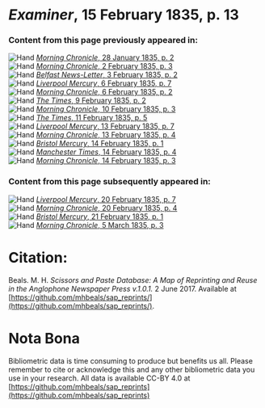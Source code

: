 # *Examiner*, 15 February 1835, p. 13  
  
### Content from this page previously appeared in:  
![Hand](http://scissorsandpaste.net/wp-content/uploads/2017/06/smallhandpointer.png) [*Morning Chronicle*, 28 January 1835, p. 2](https://mhbeals.github.io/sap_html/Morning-Chronicle/Morning-Chronicle-28-January-1835-p-2)  
![Hand](http://scissorsandpaste.net/wp-content/uploads/2017/06/smallhandpointer.png) [*Morning Chronicle*, 2 February 1835, p. 3](https://mhbeals.github.io/sap_html/Morning-Chronicle/Morning-Chronicle-2-February-1835-p-3)  
![Hand](http://scissorsandpaste.net/wp-content/uploads/2017/06/smallhandpointer.png) [*Belfast News-Letter*, 3 February 1835, p. 2](https://mhbeals.github.io/sap_html/Belfast-News-Letter/Belfast-News-Letter-3-February-1835-p-2)  
![Hand](http://scissorsandpaste.net/wp-content/uploads/2017/06/smallhandpointer.png) [*Liverpool Mercury*, 6 February 1835, p. 7](https://mhbeals.github.io/sap_html/Liverpool-Mercury/Liverpool-Mercury-6-February-1835-p-7)  
![Hand](http://scissorsandpaste.net/wp-content/uploads/2017/06/smallhandpointer.png) [*Morning Chronicle*, 6 February 1835, p. 2](https://mhbeals.github.io/sap_html/Morning-Chronicle/Morning-Chronicle-6-February-1835-p-2)  
![Hand](http://scissorsandpaste.net/wp-content/uploads/2017/06/smallhandpointer.png) [*The Times*, 9 February 1835, p. 2](https://mhbeals.github.io/sap_html/The-Times/The-Times-9-February-1835-p-2)  
![Hand](http://scissorsandpaste.net/wp-content/uploads/2017/06/smallhandpointer.png) [*Morning Chronicle*, 10 February 1835, p. 3](https://mhbeals.github.io/sap_html/Morning-Chronicle/Morning-Chronicle-10-February-1835-p-3)  
![Hand](http://scissorsandpaste.net/wp-content/uploads/2017/06/smallhandpointer.png) [*The Times*, 11 February 1835, p. 5](https://mhbeals.github.io/sap_html/The-Times/The-Times-11-February-1835-p-5)  
![Hand](http://scissorsandpaste.net/wp-content/uploads/2017/06/smallhandpointer.png) [*Liverpool Mercury*, 13 February 1835, p. 7](https://mhbeals.github.io/sap_html/Liverpool-Mercury/Liverpool-Mercury-13-February-1835-p-7)  
![Hand](http://scissorsandpaste.net/wp-content/uploads/2017/06/smallhandpointer.png) [*Morning Chronicle*, 13 February 1835, p. 4](https://mhbeals.github.io/sap_html/Morning-Chronicle/Morning-Chronicle-13-February-1835-p-4)  
![Hand](http://scissorsandpaste.net/wp-content/uploads/2017/06/smallhandpointer.png) [*Bristol Mercury*, 14 February 1835, p. 1](https://mhbeals.github.io/sap_html/Bristol-Mercury/Bristol-Mercury-14-February-1835-p-1)  
![Hand](http://scissorsandpaste.net/wp-content/uploads/2017/06/smallhandpointer.png) [*Manchester Times*, 14 February 1835, p. 4](https://mhbeals.github.io/sap_html/Manchester-Times/Manchester-Times-14-February-1835-p-4)  
![Hand](http://scissorsandpaste.net/wp-content/uploads/2017/06/smallhandpointer.png) [*Morning Chronicle*, 14 February 1835, p. 3](https://mhbeals.github.io/sap_html/Morning-Chronicle/Morning-Chronicle-14-February-1835-p-3)  
  
### Content from this page subsequently appeared in:  
![Hand](http://scissorsandpaste.net/wp-content/uploads/2017/06/smallhandpointer.png) [*Liverpool Mercury*, 20 February 1835, p. 7](https://mhbeals.github.io/sap_html/Liverpool-Mercury/Liverpool-Mercury-20-February-1835-p-7)  
![Hand](http://scissorsandpaste.net/wp-content/uploads/2017/06/smallhandpointer.png) [*Morning Chronicle*, 20 February 1835, p. 4](https://mhbeals.github.io/sap_html/Morning-Chronicle/Morning-Chronicle-20-February-1835-p-4)  
![Hand](http://scissorsandpaste.net/wp-content/uploads/2017/06/smallhandpointer.png) [*Bristol Mercury*, 21 February 1835, p. 1](https://mhbeals.github.io/sap_html/Bristol-Mercury/Bristol-Mercury-21-February-1835-p-1)  
![Hand](http://scissorsandpaste.net/wp-content/uploads/2017/06/smallhandpointer.png) [*Morning Chronicle*, 5 March 1835, p. 3](https://mhbeals.github.io/sap_html/Morning-Chronicle/Morning-Chronicle-5-March-1835-p-3)  


# Citation: 

Beals. M. H. *Scissors and Paste Database: A Map of Reprinting and Reuse in the Anglophone Newspaper Press v.1.0.1.* 2 June 2017. Available at [https://github.com/mhbeals/sap_reprints/](https://github.com/mhbeals/sap_reprints/). 

# Nota Bona

Bibliometric data is time consuming to produce but benefits us all. Please remember to cite or acknowledge this and any other bibliometric data you use in your research. All data is available CC-BY 4.0 at [https://github.com/mhbeals/sap_reprints](https://github.com/mhbeals/sap_reprints)